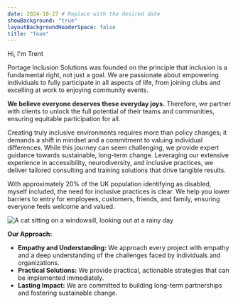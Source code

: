 ```yaml
---
date: 2024-10-27 # Replace with the desired date
showBackground: "true"
layoutBackgroundHeaderSpace: false
title: "Team"
---
```


Hi, I'm Trent




Portage Inclusion Solutions was founded on the principle that inclusion is a fundamental right, not just a goal. We are passionate about empowering individuals to fully participate in all aspects of life, from joining clubs and excelling at work to enjoying community events. 

**We believe everyone deserves these everyday joys.** Therefore, we partner with clients to unlock the full potential of their teams and communities, ensuring equitable participation for all.

Creating truly inclusive environments requires more than policy changes; it demands a shift in mindset and a commitment to valuing individual differences. While this journey can seem challenging, we provide expert guidance towards sustainable, long-term change. Leveraging our extensive experience in accessibility, neurodiversity, and inclusive practices, we deliver tailored consulting and training solutions that drive tangible results.

With approximately 20% of the UK population identifying as disabled, myself included, the need for inclusive practices is clear. We help you lower barriers to entry for employees, customers, friends, and family, ensuring everyone feels welcome and valued. 

![A cat sitting on a windowsill, looking out at a rainy day](https://images.macrumors.com/t/wvBp_HGYzUZeneatDI1358r-HVg=/800x0/article-new/2025/02/iCloud-Versus-UK-Key-Feature.jpg?lossy)

**Our Approach:**

* **Empathy and Understanding:** We approach every project with empathy and a deep understanding of the challenges faced by individuals and organizations.
* **Practical Solutions:** We provide practical, actionable strategies that can be implemented immediately.
* **Lasting Impact:** We are committed to building long-term partnerships and fostering sustainable change.

